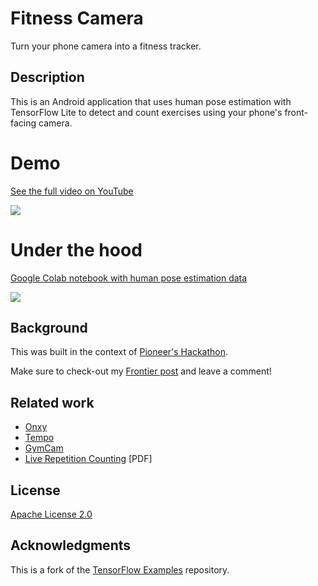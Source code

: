 # Fitness Camera

Turn your phone camera into a fitness tracker.

## Description

This is an Android application that uses human pose estimation with TensorFlow Lite to detect and count exercises using your phone's front-facing camera.

# Demo

[See the full video on YouTube](https://www.youtube.com/watch?v=Jdan-ZHiL6I)

![](https://i.imgur.com/ej0EFiG.gif)

# Under the hood

[Google Colab notebook with human pose estimation data](https://colab.research.google.com/drive/1OHTsNyr3Ry_bSw8dT9s77BZsXHe7i8HR#scrollTo=uIbljMew7Wje)

![](https://i.imgur.com/PYanU09.png)

## Background

This was built in the context of [Pioneer's Hackathon](https://pioneer.app/hackathon).

Make sure to check-out my [Frontier post](https://frontier.pioneer.app/posts/135-fitness-camera) and leave a comment!

## Related work

* [Onxy](https://www.onyx.fit/)
* [Tempo](https://tempo.fit/product)
* [GymCam](https://www.cmu.edu/news/stories/archives/2019/september/gymcam.html)
* [Live Repetition Counting](https://www.cs.tau.ac.il/~wolf/papers/repcounticcv.pdf) [PDF]

## License

[Apache License 2.0](LICENSE)

## Acknowledgments

This is a fork of the [TensorFlow Examples](https://github.com/tensorflow/examples) repository.
